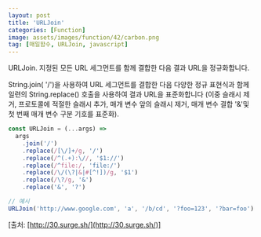 ```yaml
---
layout: post
title: 'URLJoin'
categories: [Function]
image: assets/images/function/42/carbon.png
tag: [매일함수, URLJoin, javascript]
---
```


URLJoin. 지정된 모든 URL 세그먼트를 함께 결합한 다음 결과 URL을 정규화합니다.

String.join( '/')을 사용하여 URL 세그먼트를 결합한 다음 다양한 정규 표현식과 함께 일련의 String.replace() 호출을 사용하여 결과 URL을 표준화합니다 (이중 슬래시 제거, 프로토콜에 적절한 슬래시 추가, 매개 변수 앞의 슬래시 제거, 매개 변수 결합 '&'및 첫 번째 매개 변수 구분 기호를 표준화).

```javascript
const URLJoin = (...args) =>
  args
    .join('/')
    .replace(/[\/]+/g, '/')
    .replace(/^(.+):\//, '$1://')
    .replace(/^file:/, 'file:/')
    .replace(/\/(\?|&|#[^!])/g, '$1')
    .replace(/\?/g, '&')
    .replace('&', '?')

// 예시
URLJoin('http://www.google.com', 'a', '/b/cd', '?foo=123', '?bar=foo') // 'http://www.google.com/a/b/cd?foo=123&bar=foo'
```

[출처: [http://30.surge.sh/](http://30.surge.sh/)]
